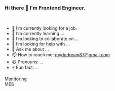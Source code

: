 ### Hi there 👋 I'm Frontend Engineer. 

<br>
  
- 🔭 I’m currently looking for a job.
- 🌱 I’m currently learning ...
- 👯 I’m looking to collaborate on ...
- 🤔 I’m looking for help with ...
- 💬 Ask me about ...
- 📫 How to reach me: mydodream87@gmail.com
- 😄 Pronouns: ...
- ⚡ Fun fact: ...

  

Monitoring<br>
MES
